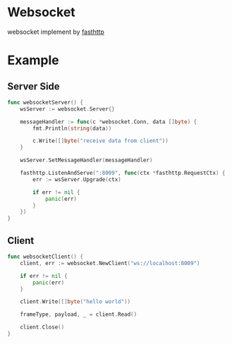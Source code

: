 
# Websocket

websocket implement by [fasthttp](https://github.com/valyala/fasthttp)


# Example

## Server Side

```go
func websocketServer() {
	wsServer := websocket.Server{}

	messageHandler := func(c *websocket.Conn, data []byte) {
		fmt.Println(string(data))

		c.Write([]byte("receive data from client"))
	}

	wsServer.SetMessageHandler(messageHandler)

	fasthttp.ListenAndServe(":8009", func(ctx *fasthttp.RequestCtx) {
		err := wsServer.Upgrade(ctx)

		if err != nil {
			panic(err)
		}
	})
}


```

## Client

```go
func websocketClient() {
	client, err := websocket.NewClient("ws://localhost:8009")

	if err != nil {
		panic(err)
	}

	client.Write([]byte("hello world"))

	frameType, payload, _ = client.Read()

	client.Close()
}
```